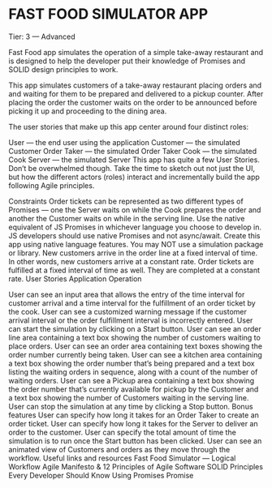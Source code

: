 <h1>FAST FOOD SIMULATOR APP</h1>
Tier: 3 — Advanced

Fast Food app simulates the operation of a simple take-away restaurant and is designed to help the developer put their knowledge of Promises and SOLID design principles to work.

This app simulates customers of a take-away restaurant placing orders and and waiting for them to be prepared and delivered to a pickup counter. After placing the order the customer waits on the order to be announced before picking it up and proceeding to the dining area.

The user stories that make up this app center around four distinct roles:

User — the end user using the application
Customer — the simulated Customer
Order Taker — the simulated Order Taker
Cook — the simulated Cook
Server — the simulated Server
This app has quite a few User Stories. Don’t be overwhelmed though. Take the time to sketch out not just the UI, but how the different actors (roles) interact and incrementally build the app following Agile principles.

Constraints
Order tickets can be represented as two different types of Promises — one the Server waits on while the Cook prepares the order and another the Customer waits on while in the serving line.
Use the native equivalent of JS Promises in whichever language you choose to develop in. JS developers should use native Promises and not async/await.
Create this app using native language features. You may NOT use a simulation package or library.
New customers arrive in the order line at a fixed interval of time. In other words, new customers arrive at a constant rate.
Order tickets are fulfilled at a fixed interval of time as well. They are completed at a constant rate.
User Stories
Application Operation

User can see an input area that allows the entry of the time interval for customer arrival and a time interval for the fulfillment of an order ticket by the cook.
User can see a customized warning message if the customer arrival interval or the order fulfillment interval is incorrectly entered.
User can start the simulation by clicking on a Start button.
User can see an order line area containing a text box showing the number of customers waiting to place orders.
User can see an order area containing text boxes showing the order number currently being taken.
User can see a kitchen area containing a text box showing the order number that’s being prepared and a text box listing the waiting orders in sequence, along with a count of the number of waiting orders.
User can see a Pickup area containing a text box showing the order number that’s currently available for pickup by the Customer and a text box showing the number of Customers waiting in the serving line.
User can stop the simulation at any time by clicking a Stop button.
Bonus features
User can specify how long it takes for an Order Taker to create an order ticket.
User can specify how long it takes for the Server to deliver an order to the customer.
User can specify the total amount of time the simulation is to run once the Start button has been clicked.
User can see an animated view of Customers and orders as they move through the workflow.
Useful links and resources
Fast Food Simulator — Logical Workflow
Agile Manifesto & 12 Principles of Agile Software
SOLID Principles Every Developer Should Know
Using Promises
Promise